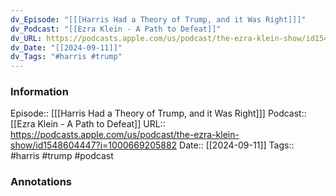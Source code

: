 ```yaml
---
dv_Episode: "[[[Harris Had a Theory of Trump, and it Was Right]]]"
dv_Podcast: "[[Ezra Klein - A Path to Defeat]]"
dv_URL: https://podcasts.apple.com/us/podcast/the-ezra-klein-show/id1548604447?i=1000669205882
dv_Date: "[[2024-09-11]]"
dv_Tags: "#harris #trump"
---
```

### Information

Episode:: [[[Harris Had a Theory of Trump, and it Was Right]]]
Podcast:: [[Ezra Klein - A Path to Defeat]]
URL:: https://podcasts.apple.com/us/podcast/the-ezra-klein-show/id1548604447?i=1000669205882
Date:: [[2024-09-11]]
Tags:: #harris #trump 
#podcast


### Annotations


